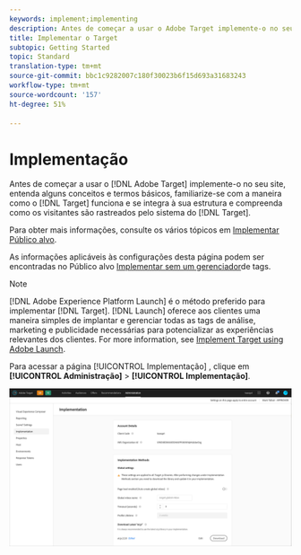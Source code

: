 ```yaml
---
keywords: implement;implementing
description: Antes de começar a usar o Adobe Target implemente-o no seu site, entenda alguns conceitos e termos básicos, familiarize-se com a maneira como o Target funciona e se integra à sua estrutura e compreenda como os visitantes são rastreados pelo sistema do Target.
title: Implementar o Target
subtopic: Getting Started
topic: Standard
translation-type: tm+mt
source-git-commit: bbc1c9282007c180f30023b6f15d693a31683243
workflow-type: tm+mt
source-wordcount: '157'
ht-degree: 51%

---
```



# Implementação

Antes de começar a usar o [!DNL Adobe Target] implemente-o no seu site, entenda alguns conceitos e termos básicos, familiarize-se com a maneira como o [!DNL Target] funciona e se integra à sua estrutura e compreenda como os visitantes são rastreados pelo sistema do [!DNL Target].

Para obter mais informações, consulte os vários tópicos em [Implementar Público alvo](/help/c-implementing-target/implementing-target.md).

As informações aplicáveis às configurações desta página podem ser encontradas no Público alvo [Implementar sem um gerenciador](/help/c-implementing-target/c-implementing-target-for-client-side-web/how-to-deployatjs/implementing-target-without-a-tag-manager.md)de tags.

>[!NOTE]
>
>[!DNL Adobe Experience Platform Launch] é o método preferido para implementar [!DNL Target]. [!DNL Launch] oferece aos clientes uma maneira simples de implantar e gerenciar todas as tags de análise, marketing e publicidade necessárias para potencializar as experiências relevantes dos clientes. For more information, see [Implement Target using Adobe Launch](/help/c-implementing-target/c-implementing-target-for-client-side-web/how-to-deployatjs/cmp-implementing-target-using-adobe-launch.md).

Para acessar a página [!UICONTROL Implementação] , clique em **[!UICONTROL Administração]** > **[!UICONTROL Implementação]**.

![Página de implementação](/help/administrating-target/assets/implementation.png)